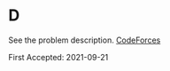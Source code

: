 # D

See the problem description. [CodeForces][1]

First Accepted: 2021-09-21

[1]: <https://codeforces.com/problemset/problem/1569/D> "Problem Webpage"
